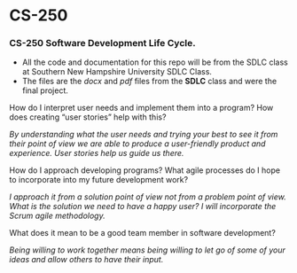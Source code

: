# CS-250
### CS-250 Software Development Life Cycle.

* All the code and documentation for this repo will be from the SDLC class at Southern New Hampshire University SDLC Class.
* The files are the *docx* and *pdf* files from the **SDLC** class and were the final project.

How do I interpret user needs and implement them into a program? How does creating “user stories” help with this?

_By understanding what the user needs and trying your best to see it from their point of view we are able to produce a user-friendly product and experience. User stories help us guide us there._

How do I approach developing programs? What agile processes do I hope to incorporate into my future development work? 

_I approach it from a solution point of view not from a problem point of view. What is the solution we need to have a happy user? I will incorporate the Scrum agile methodology._

What does it mean to be a good team member in software development?

_Being willing to work together means being willing to let go of some of your ideas and allow others to have their input._

